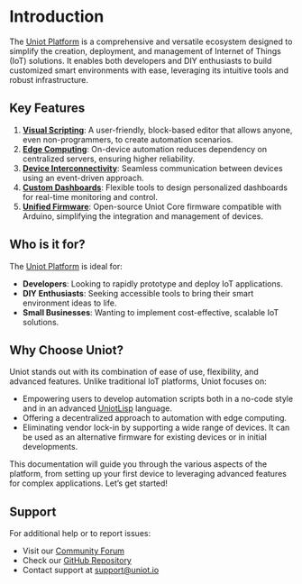 # Introduction

The [Uniot Platform](platform/) is a comprehensive and versatile ecosystem designed to simplify the creation, deployment, and management of Internet of Things (IoT) solutions. It enables both developers and DIY enthusiasts to build customized smart environments with ease, leveraging its intuitive tools and robust infrastructure.

## **Key Features**

1. [**Visual Scripting**](platform/sandbox/visual-editor/): A user-friendly, block-based editor that allows anyone, even non-programmers, to create automation scenarios.
2. [**Edge Computing**](foundations/edge-logic-deployment.md): On-device automation reduces dependency on centralized servers, ensuring higher reliability.
3. [**Device Interconnectivity**](api-reference/mqtt-convention.md): Seamless communication between devices using an event-driven approach.
4. [**Custom Dashboards**](platform/dashboard.md): Flexible tools to design personalized dashboards for real-time monitoring and control.
5. [**Unified Firmware**](advanced/uniot-core/): Open-source Uniot Core firmware compatible with Arduino, simplifying the integration and management of devices.

## **Who is it for?**

The [Uniot Platform](platform/) is ideal for:

* **Developers**: Looking to rapidly prototype and deploy IoT applications.
* **DIY Enthusiasts**: Seeking accessible tools to bring their smart environment ideas to life.
* **Small Businesses**: Wanting to implement cost-effective, scalable IoT solutions.

## **Why Choose Uniot?**

Uniot stands out with its combination of ease of use, flexibility, and advanced features. Unlike traditional IoT platforms, Uniot focuses on:

* Empowering users to develop automation scripts both in a no-code style and in an advanced [UniotLisp](advanced/uniot-lisp/language-description.md) language.
* Offering a decentralized approach to automation with edge computing.
* Eliminating vendor lock-in by supporting a wide range of devices. It can be used as an alternative firmware for existing devices or in initial developments.

This documentation will guide you through the various aspects of the platform, from setting up your first device to leveraging advanced features for complex applications. Let’s get started!

## **Support**

For additional help or to report issues:

* Visit our [Community Forum](https://community.uniot.io)
* Check our [GitHub Repository](https://github.com/uniot-io)
* Contact support at support@uniot.io
